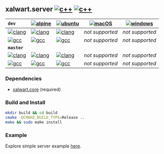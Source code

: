 ## xalwart.server [![c++](https://img.shields.io/badge/c%2B%2B-20-6c85cf)](https://isocpp.org/) [![c++](https://img.shields.io/badge/cmake-%3E=3.12-green)](https://cmake.org/)

| `dev` | [![alpine](https://img.shields.io/badge/Alpine_Linux-0D597F?style=flat&logo=alpine-linux&logoColor=white)](https://alpinelinux.org/) | [![ubuntu](https://img.shields.io/badge/Ubuntu-E95420?style=flat&logo=ubuntu&logoColor=white)](https://ubuntu.com/) | [![macOS](https://img.shields.io/badge/mac_OS-gray?style=flat&logo=apple&logoColor=white)](https://www.apple.com/macos/) | [![windows](https://img.shields.io/badge/Windows-0078D6?style=flat&logo=windows&logoColor=white)](https://www.microsoft.com/en-us/windows/) |
|:---|:---|:---|:---:|:---:|
| [![clang](https://img.shields.io/badge/clang-%3E=10-lightgray)](https://clang.llvm.org/) | [![clang](https://github.com/YuriyLisovskiy/xalwart.server/actions/workflows/tests-clang-alpine-dev.yml/badge.svg)](https://github.com/YuriyLisovskiy/xalwart.server/actions/workflows/tests-clang-alpine-dev.yml) | [![clang](https://github.com/YuriyLisovskiy/xalwart.server/actions/workflows/tests-clang-ubuntu-dev.yml/badge.svg)](https://github.com/YuriyLisovskiy/xalwart.server/actions/workflows/tests-clang-ubuntu-dev.yml) | *not supported* | *not supported* |
| [![gcc](https://img.shields.io/badge/gcc-%3E=10-lightgray)](https://gcc.gnu.org/) | [![gcc](https://github.com/YuriyLisovskiy/xalwart.server/actions/workflows/tests-gcc-alpine-dev.yml/badge.svg)](https://github.com/YuriyLisovskiy/xalwart.server/actions/workflows/tests-gcc-alpine-dev.yml) | [![gcc](https://github.com/YuriyLisovskiy/xalwart.server/actions/workflows/tests-gcc-ubuntu-dev.yml/badge.svg)](https://github.com/YuriyLisovskiy/xalwart.server/actions/workflows/tests-gcc-ubuntu-dev.yml) | *not supported* | *not supported* |
| **`master`** |
| [![clang](https://img.shields.io/badge/clang-%3E=10-lightgray)](https://clang.llvm.org/) | [![clang](https://github.com/YuriyLisovskiy/xalwart.server/actions/workflows/tests-clang-alpine-master.yml/badge.svg)](https://github.com/YuriyLisovskiy/xalwart.server/actions/workflows/tests-clang-alpine-master.yml) | [![clang](https://github.com/YuriyLisovskiy/xalwart.server/actions/workflows/tests-clang-ubuntu-master.yml/badge.svg)](https://github.com/YuriyLisovskiy/xalwart.server/actions/workflows/tests-clang-ubuntu-master.yml) | *not supported* | *not supported* |
| [![gcc](https://img.shields.io/badge/gcc-%3E=10-lightgray)](https://gcc.gnu.org/) | [![gcc](https://github.com/YuriyLisovskiy/xalwart.server/actions/workflows/tests-gcc-alpine-master.yml/badge.svg)](https://github.com/YuriyLisovskiy/xalwart.server/actions/workflows/tests-gcc-alpine-master.yml) | [![gcc](https://github.com/YuriyLisovskiy/xalwart.server/actions/workflows/tests-gcc-ubuntu-master.yml/badge.svg)](https://github.com/YuriyLisovskiy/xalwart.server/actions/workflows/tests-gcc-ubuntu-master.yml) | *not supported* | *not supported* |

### Dependencies
  - [xalwart.core](https://github.com/YuriyLisovskiy/xalwart.core) (required)

### Build and Install
```bash
mkdir build && cd build
cmake -DCMAKE_BUILD_TYPE=Release ..
make && sudo make install
```

### Example
Explore simple server example [here](example).

